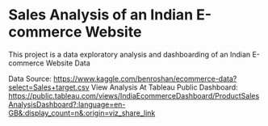 # Sales Analysis of an Indian E-commerce Website
This project is a data exploratory analysis and dashboarding of an Indian E-commerce Website Data

Data Source: https://www.kaggle.com/benroshan/ecommerce-data?select=Sales+target.csv
View Analysis At Tableau Public Dashboard: https://public.tableau.com/views/IndiaEcommerceDashboard/ProductSalesAnalysisDashboard?:language=en-GB&:display_count=n&:origin=viz_share_link


